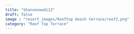 ```yaml
---
title: "Shannonwadi12"
draft: false
image : "resort_images/Rooftop beach terrace/roof2.png"
category: "Roof Top Terrace"
---
```


